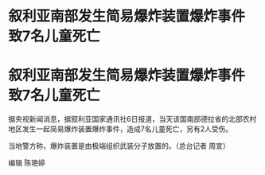 # 叙利亚南部发生简易爆炸装置爆炸事件 致7名儿童死亡

# 叙利亚南部发生简易爆炸装置爆炸事件 致7名儿童死亡

据央视新闻消息，据叙利亚国家通讯社6日报道，当天该国南部德拉省的北部农村地区发生一起简易爆炸装置爆炸事件，造成7名儿童死亡，另有2人受伤。

当地警方称，爆炸装置是由极端组织武装分子放置的。（总台记者 周宣）

编辑 陈艳婷

